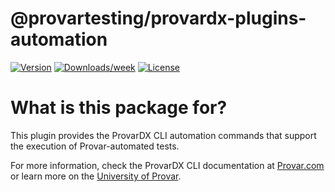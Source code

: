 # @provartesting/provardx-plugins-automation

[![Version](https://img.shields.io/npm/v/@provartesting/provardx-plugins-automation.svg)](https://npmjs.org/package/@provartesting/provardx-plugins-automation)
[![Downloads/week](https://img.shields.io/npm/dw/@provartesting/provardx-plugins-automation.svg)](https://npmjs.org/package/@provartesting/provardx-plugins-automation)
[![License](https://img.shields.io/npm/l/@provartesting/provardx-plugins-automation.svg)](https://github.com/ProvarTesting/provardx-plugins-automation/blob/main/LICENSE.md)

# What is this package for?

This plugin provides the ProvarDX CLI automation commands that support the execution of Provar-automated tests.

For more information, check the ProvarDX CLI documentation at [Provar.com](https://documentation.provar.com/documentation/support-category/provar-automation/provardx/) or learn more on the [University of Provar](https://provar.me/paths/0191903a-c4c0-7eb1-903c-7ccd649fcf6e).
